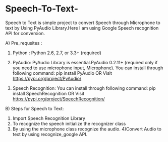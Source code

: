 # Speech-To-Text-
Speech to Text is simple project to convert Speech through Microphone to text by Using PyAudio Library.Here I am using Google Speech recognition API for conversion.

A) Pre_requsites : 
1) Python :
Python 2.6, 2.7, or 3.3+ (required)

2) PyAudio: PyAudio Library is essential.PyAudio 0.2.11+ (required only if you need to use microphone input, Microphone).
You can install through following command:
pip install PyAudio
OR Visit
 https://pypi.org/project/PyAudio/
 
3) Speech Recognition:
You can install through following command:
pip install SpeechRecognition
OR Visit
https://pypi.org/project/SpeechRecognition/ 
                 
B) Steps for Speech to Text:
1) Import Speech Recognition Library
2) To recognize the speech initialize the recognizer class
3) By using the microphone class recognize the audio.
4)Convert Audio to text by using recognize_google API.
